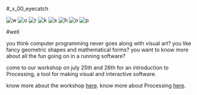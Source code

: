 #_x_00_eyecatch

![w](/_eyecatch_imgs/w.png)
![o](/_eyecatch_imgs/o.png)
![r](/_eyecatch_imgs/r.png)
![k](/_eyecatch_imgs/k.png)
![s](/_eyecatch_imgs/s.png)
![h](/_eyecatch_imgs/h.png)
![o](/_eyecatch_imgs/o2.png)
![p](/_eyecatch_imgs/p.png)

#well

you think computer programming never goes along with visual art?
you like fancy geometric shapes and mathematical forms?
you want to know more about all the fun going on in a running software?

come to our workshop on july 25th and 26th for an introduction to Processing, a tool for making visual and interactive software.

know more about the workshop [here](/_README.md).
know more about Processing [here](http://processing.org/).